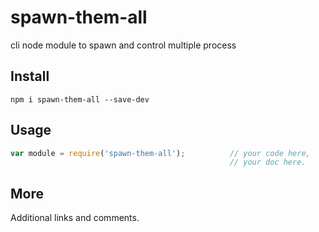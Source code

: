 # spawn-them-all

cli node module to spawn and control multiple process

## Install

    npm i spawn-them-all --save-dev

## Usage

```js
var module = require('spawn-them-all');          // your code here,
                                                 // your doc here.
```

## More

Additional links and comments.